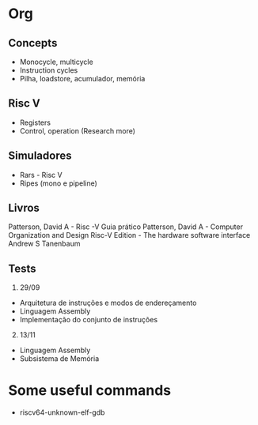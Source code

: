 # Org


## Concepts
- Monocycle, multicycle
- Instruction cycles  
- Pilha, loadstore, acumulador, memória

##  Risc V
- Registers
- Control, operation (Research more)

## Simuladores
- Rars - Risc V
- Ripes (mono e pipeline)

## Livros

Patterson, David A - Risc -V Guia prático
Patterson, David A - Computer Organization and Design Risc-V Edition - The hardware software interface 
Andrew S Tanenbaum 

## Tests
1. 29/09
- Arquitetura de instruções e modos de endereçamento
- Linguagem Assembly
- Implementação do conjunto de instruções

2. 13/11 
- Linguagem Assembly
- Subsistema de Memória

# Some useful commands
- riscv64-unknown-elf-gdb
